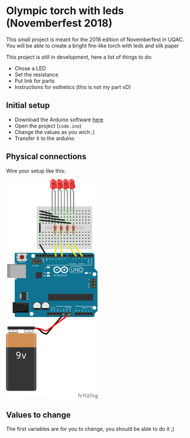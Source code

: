 # Olympic torch with leds (Novemberfest 2018)
This small project is meant for the 2018 edition of Novemberfest in UQAC.
You will be able to create a bright fire-like torch with leds and silk paper

This project is still in development, here a list of things to do:

* Chose a LED
* Set the resistance
* Put link for parts
* Instructions for esthetics (this is not my part xD)

## Initial setup

* Download the Arduino software [here](https://www.arduino.cc/en/Main/Software "Arduino software download page")
* Open the project (`code.ino`)
* Change the values as you wich ;)
* Transfer it to the arduino

## Physical connections

Wire your setup like this:

<img src="https://raw.githubusercontent.com/Eradash/torche-olympique-leds/master/schema.png" width="250" height="600" />

## Values to change

The first variables are for you to change, you should be able to do it ;)

